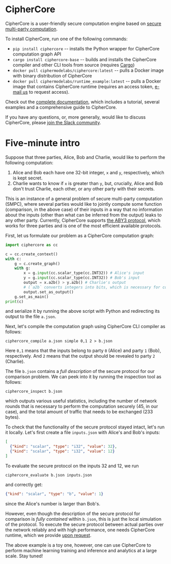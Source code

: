 # CipherCore

CipherCore is a user-friendly secure computation engine based on [secure multi-party computation](https://en.wikipedia.org/wiki/Secure_multi-party_computation).

To install CipherCore, run one of the following commands:
* `pip install ciphercore` -- installs the Python wrapper for CipherCore computation graph API
* `cargo install ciphercore-base` -- builds and installs the CipherCore compiler and other CLI tools from source (requires [Cargo](https://doc.rust-lang.org/cargo/getting-started/installation.html))
* `docker pull ciphermodelabs/ciphercore:latest` -- pulls a Docker image with binary distribution of CipherCore
* `docker pull ciphermodelabs/runtime_example:latest` -- pulls a Docker image that contains CipherCore runtime (requires an access token, [e-mail us](mailto:ciphercore@ciphermode.tech) to request access).

Check out the [complete documentation](https://github.com/ciphermodelabs/ciphercore/blob/main/reference/main.md), which includes a tutorial, several examples and a comprehensive guide to CipherCore.

If you have any questions, or, more generally, would like to discuss CipherCore, please [join the Slack community](https://communityinviter.com/apps/ciphercore/ciphercore/).

# Five-minute intro

Suppose that three parties, Alice, Bob and Charlie, would like to perform the following computation:
1. Alice and Bob each have one 32-bit integer, `x` and `y`, respectively, which is kept secret.
2. Charlie wants to know if `x` is greater than `y`, but, crucially, Alice and Bob don't trust Charlie, each other, or any other party with their secrets.

This is an instance of a general problem of secure multi-party computation (SMPC), where several parties would like to jointly compute some function (comparison, in the above case) of their inputs in a way that no information about the inputs (other than what can be inferred from the output) leaks to any other party. Currently, CipherCore supports [the ABY3 protocol](https://eprint.iacr.org/2018/403.pdf), which works for three parties and is one of the most efficient available protocols.

First, let us formulate our problem as a CipherCore computation graph:
```Python
import ciphercore as cc

c = cc.create_context()
with c:
    g = c.create_graph()
    with g:
        x = g.input(cc.scalar_type(cc.INT32)) # Alice's input
        y = g.input(cc.scalar_type(cc.INT32)) # Bob's input
        output = x.a2b() > y.a2b() # Charlie's output
        # (`a2b` converts integers into bits, which is necessary for comparisons)
        output.set_as_output()
    g.set_as_main()
print(c)
```

and serialize it by running the above script with Python and redirecting its output to the file `a.json`.

Next, let's compile the computation graph using CipherCore CLI compiler as follows:
```
ciphercore_compile a.json simple 0,1 2 > b.json
```
Here `0,1` means that the inputs belong to party `0` (Alice) and party `1` (Bob), respectively. And `2` means that the output should be revealed to party `2` (Charlie).

The file `b.json` contains a *full description* of the secure protocol for our comparison problem. We can peek into it by running the inspection tool as follows:
```
ciphercore_inspect b.json
```
which outputs various useful statistics, including the number of network rounds that is necessary to perform the computation securely (45, in our case), and the total amount of traffic that needs to be exchanged (233 bytes).

To check that the functionality of the secure protocol stayed intact, let's run it locally. Let's first create a file `inputs.json` with Alice's and Bob's inputs:
```JSON
[
  {"kind": "scalar", "type": "i32", "value": 32},
  {"kind": "scalar", "type": "i32", "value": 12}
]
```

To evaluate the secure protocol on the inputs 32 and 12, we run
```
ciphercore_evaluate b.json inputs.json
```
and correctly get:
```JSON
{"kind": "scalar", "type": "b", "value": 1}
```
since the Alice's number is larger than Bob's.

However, even though the description of the secure protocol for comparison is *fully contained* within `b.json`, this is just the local simulation of the protocol. To execute the secure protocol between actual parties over the network reliably and with high performance, one needs CipherCore runtime, which we provide [upon request](mailto:ciphercore@ciphermode.tech).

The above example is a toy one, however, one can use CipherCore to perform machine learning training and inference and analytics at a large scale. Stay tuned!